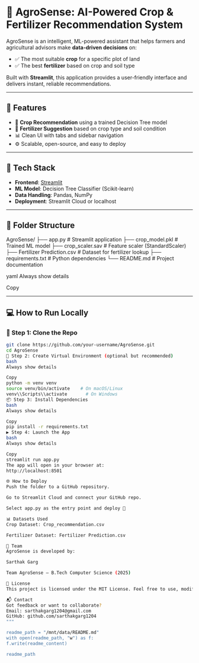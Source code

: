 # 🌾 AgroSense: AI-Powered Crop & Fertilizer Recommendation System

AgroSense is an intelligent, ML-powered assistant that helps farmers and agricultural advisors make **data-driven decisions** on:

- ✅ The most suitable **crop** for a specific plot of land
- ✅ The best **fertilizer** based on crop and soil type

Built with **Streamlit**, this application provides a user-friendly interface and delivers instant, reliable recommendations.

---

## 🚀 Features

- 🌱 **Crop Recommendation** using a trained Decision Tree model
- 💊 **Fertilizer Suggestion** based on crop type and soil condition
- 📊 Clean UI with tabs and sidebar navigation
- ⚙️ Scalable, open-source, and easy to deploy

---

## 🧪 Tech Stack

- **Frontend**: [Streamlit](https://streamlit.io)
- **ML Model**: Decision Tree Classifier (Scikit-learn)
- **Data Handling**: Pandas, NumPy
- **Deployment**: Streamlit Cloud or localhost

---

## 📁 Folder Structure

AgroSense/
├── app.py # Streamlit application
├── crop_model.pkl # Trained ML model
├── crop_scaler.sav # Feature scaler (StandardScaler)
├── Fertilizer Prediction.csv # Dataset for fertilizer lookup
├── requirements.txt # Python dependencies
└── README.md # Project documentation

yaml
Always show details

Copy

---

## 💻 How to Run Locally

### 🔧 Step 1: Clone the Repo

```bash
git clone https://github.com/your-username/AgroSense.git
cd AgroSense
🐍 Step 2: Create Virtual Environment (optional but recommended)
bash
Always show details

Copy
python -m venv venv
source venv/bin/activate    # On macOS/Linux
venv\\Scripts\\activate       # On Windows
📦 Step 3: Install Dependencies
bash
Always show details

Copy
pip install -r requirements.txt
▶️ Step 4: Launch the App
bash
Always show details

Copy
streamlit run app.py
The app will open in your browser at:
http://localhost:8501

🌐 How to Deploy
Push the folder to a GitHub repository.

Go to Streamlit Cloud and connect your GitHub repo.

Select app.py as the entry point and deploy 🚀

📊 Datasets Used
Crop Dataset: Crop_recommendation.csv

Fertilizer Dataset: Fertilizer Prediction.csv

👥 Team
AgroSense is developed by:

Sarthak Garg

Team AgroSense — B.Tech Computer Science (2025)

📌 License
This project is licensed under the MIT License. Feel free to use, modify, and contribute!

📬 Contact
Got feedback or want to collaborate?
Email: sarthakgarg1204@gmail.com
GitHub: github.com/sarthakgarg1204
"""

readme_path = "/mnt/data/README.md"
with open(readme_path, "w") as f:
f.write(readme_content)

readme_path
